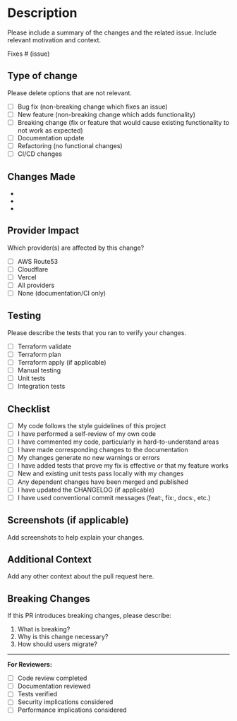 # Description

Please include a summary of the changes and the related issue. Include relevant motivation and context.

Fixes # (issue)

## Type of change

Please delete options that are not relevant.

- [ ] Bug fix (non-breaking change which fixes an issue)
- [ ] New feature (non-breaking change which adds functionality)
- [ ] Breaking change (fix or feature that would cause existing functionality to not work as expected)
- [ ] Documentation update
- [ ] Refactoring (no functional changes)
- [ ] CI/CD changes

## Changes Made

-
-
-

## Provider Impact

Which provider(s) are affected by this change?

- [ ] AWS Route53
- [ ] Cloudflare
- [ ] Vercel
- [ ] All providers
- [ ] None (documentation/CI only)

## Testing

Please describe the tests that you ran to verify your changes.

- [ ] Terraform validate
- [ ] Terraform plan
- [ ] Terraform apply (if applicable)
- [ ] Manual testing
- [ ] Unit tests
- [ ] Integration tests

## Checklist

- [ ] My code follows the style guidelines of this project
- [ ] I have performed a self-review of my own code
- [ ] I have commented my code, particularly in hard-to-understand areas
- [ ] I have made corresponding changes to the documentation
- [ ] My changes generate no new warnings or errors
- [ ] I have added tests that prove my fix is effective or that my feature works
- [ ] New and existing unit tests pass locally with my changes
- [ ] Any dependent changes have been merged and published
- [ ] I have updated the CHANGELOG (if applicable)
- [ ] I have used conventional commit messages (feat:, fix:, docs:, etc.)

## Screenshots (if applicable)

Add screenshots to help explain your changes.

## Additional Context

Add any other context about the pull request here.

## Breaking Changes

If this PR introduces breaking changes, please describe:

1. What is breaking?
2. Why is this change necessary?
3. How should users migrate?

---

**For Reviewers:**

- [ ] Code review completed
- [ ] Documentation reviewed
- [ ] Tests verified
- [ ] Security implications considered
- [ ] Performance implications considered
